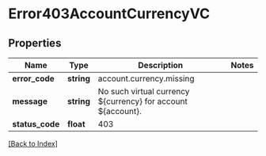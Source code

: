# Error403AccountCurrencyVC

## Properties

Name | Type | Description | Notes
------------ | ------------- | ------------- | -------------
**error_code** | **string** | account.currency.missing |
**message** | **string** | No such virtual currency ${currency} for account ${account}. |
**status_code** | **float** | 403 |

[[Back to Index]](../index.md)
